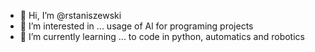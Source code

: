 - 👋 Hi, I’m @rstaniszewski
- 👀 I’m interested in ... usage of Al for programing projects
- 🌱 I’m currently learning ... to code in python, automatics and robotics 


